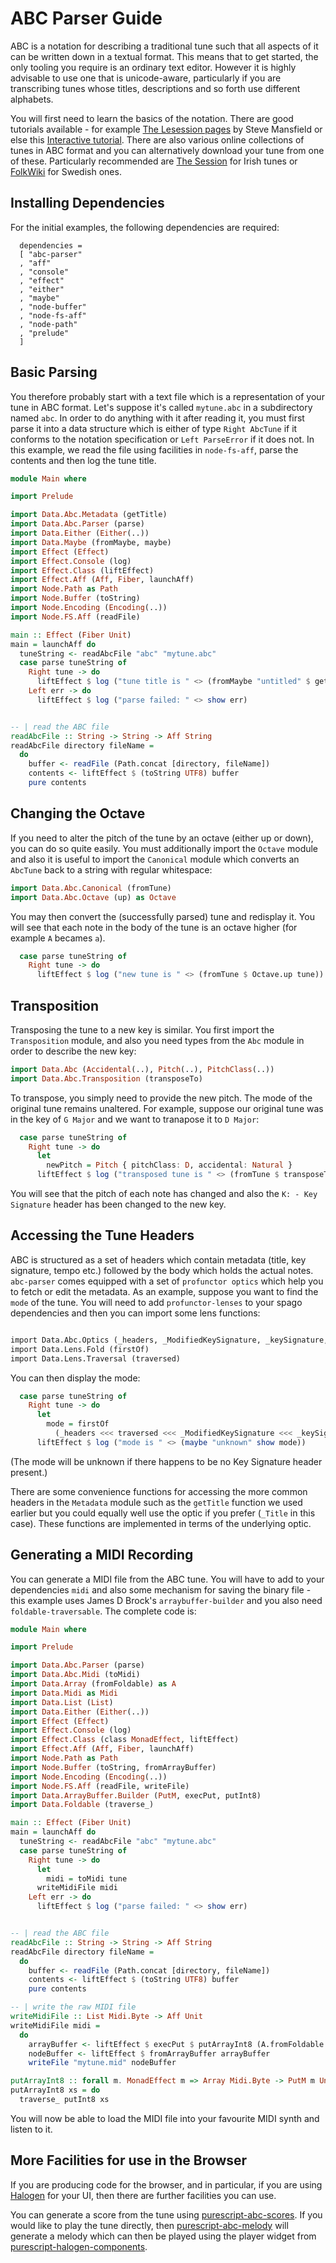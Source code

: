 # ABC Parser Guide

ABC is a notation for describing a traditional tune such that all aspects of it can be written down in a textual format. This means that to get started, the only tooling you require is an ordinary text editor. However it is highly advisable to use one that is unicode-aware, particularly if you are transcribing tunes whose titles, descriptions and so forth use different alphabets.  

You will first need to learn the basics of the notation.  There are good tutorials available - for example [The Lesession pages](http://www.lesession.co.uk/abc/abc_notation.htm) by Steve Mansfield or else this [Interactive tutorial](http://www.tradtunedb.org.uk/#/tutorial). There are also various online collections of tunes in ABC format and you can alternatively download your tune from one of these.  Particularly recommended are [The Session](https://thesession.org/) for Irish tunes or [FolkWiki](http://www.folkwiki.se/) for Swedish ones.

## Installing Dependencies

For the initial examples, the following dependencies are required:

```
  dependencies =
  [ "abc-parser"
  , "aff"
  , "console"
  , "effect"
  , "either"
  , "maybe"
  , "node-buffer"
  , "node-fs-aff"
  , "node-path"
  , "prelude"
  ]
```

## Basic Parsing

You therefore probably start with a text file which is a representation of your tune in ABC format. Let's suppose it's called ```mytune.abc``` in a subdirectory named ```abc```. In order to do anything with it after reading it, you must first parse it into a data structure which is either of type ```Right AbcTune``` if it conforms to the notation specification or ```Left ParseError``` if it does not.  In this example, we read the file using facilities in ```node-fs-aff```, parse the contents and then log the tune title.

```purs
module Main where

import Prelude

import Data.Abc.Metadata (getTitle)
import Data.Abc.Parser (parse)
import Data.Either (Either(..))
import Data.Maybe (fromMaybe, maybe)
import Effect (Effect)
import Effect.Console (log)
import Effect.Class (liftEffect)
import Effect.Aff (Aff, Fiber, launchAff)
import Node.Path as Path
import Node.Buffer (toString)
import Node.Encoding (Encoding(..))
import Node.FS.Aff (readFile)

main :: Effect (Fiber Unit)
main = launchAff do
  tuneString <- readAbcFile "abc" "mytune.abc"
  case parse tuneString of 
    Right tune -> do
      liftEffect $ log ("tune title is " <> (fromMaybe "untitled" $ getTitle tune))
    Left err -> do
      liftEffect $ log ("parse failed: " <> show err)


-- | read the ABC file
readAbcFile :: String -> String -> Aff String
readAbcFile directory fileName =
  do
    buffer <- readFile (Path.concat [directory, fileName])
    contents <- liftEffect $ (toString UTF8) buffer
    pure contents
```

## Changing the Octave

If you need to alter the pitch of the tune by an octave (either up or down), you can do so quite easily. You must additionally import the ```Octave``` module and also it is useful to import the ```Canonical``` module which converts an ```AbcTune``` back to a string with regular whitespace:

```purs
import Data.Abc.Canonical (fromTune)
import Data.Abc.Octave (up) as Octave
```

You may then convert the (successfully parsed) tune and redisplay it. You will see that each note in the body of the tune is an octave higher (for example ```A``` becames ```a```).

```purs
  case parse tuneString of 
    Right tune -> do 
      liftEffect $ log ("new tune is " <> (fromTune $ Octave.up tune))
```

## Transposition
Transposing the tune to a new key is similar. You first import the ```Transposition``` module, and also you need types from the ```Abc``` module in order to describe the new key:

```purs
import Data.Abc (Accidental(..), Pitch(..), PitchClass(..))
import Data.Abc.Transposition (transposeTo)
```

To transpose, you simply need to provide the new pitch.  The mode of the original tune remains unaltered.  For example, suppose our original tune was in the key of ```G Major``` and we want to tranapose it to ```D Major```:

```purs
  case parse tuneString of 
    Right tune -> do 
      let 
        newPitch = Pitch { pitchClass: D, accidental: Natural }
      liftEffect $ log ("transposed tune is " <> (fromTune $ transposeTo newPitch tune))
```

You will see that the pitch of each note has changed and also the ```K: - Key Signature``` header has been changed to the new key.

## Accessing the Tune Headers

ABC is structured as a set of headers which contain metadata (title, key signature, tempo etc.) followed by the body which holds the actual notes. ```abc-parser``` comes equipped with a set of ```profunctor optics``` which help you to fetch or edit the metadata. As an example, suppose you want to find the ```mode``` of the tune. You will need to add ```profunctor-lenses``` to your spago dependencies and then you can import some lens functions:

```pure

import Data.Abc.Optics (_headers, _ModifiedKeySignature, _keySignature, _mode)
import Data.Lens.Fold (firstOf)
import Data.Lens.Traversal (traversed)
```

You can then display the mode:

```purs
  case parse tuneString of 
    Right tune -> do
      let 
        mode = firstOf
          (_headers <<< traversed <<< _ModifiedKeySignature <<< _keySignature <<< _mode) tune
      liftEffect $ log ("mode is " <> (maybe "unknown" show mode))
```

(The mode will be unknown if there happens to be no Key Signature header present.)

There are some convenience functions for accessing the more common headers in the ```Metadata``` module such as the ```getTitle``` function we used earlier but you could equally well use the optic if you prefer (```_Title``` in this case). These functions are implemented in terms of the underlying optic.

## Generating a MIDI Recording

You can generate a MIDI file from the ABC tune.  You will have to add to your dependencies ```midi``` and also some mechanism for saving the binary file - this example uses James D Brock's ```arraybuffer-builder``` and you also need ```foldable-traversable```. The complete code is:

```purs
module Main where

import Prelude

import Data.Abc.Parser (parse)
import Data.Abc.Midi (toMidi)
import Data.Array (fromFoldable) as A
import Data.Midi as Midi
import Data.List (List)
import Data.Either (Either(..))
import Effect (Effect)
import Effect.Console (log)
import Effect.Class (class MonadEffect, liftEffect)
import Effect.Aff (Aff, Fiber, launchAff)
import Node.Path as Path
import Node.Buffer (toString, fromArrayBuffer)
import Node.Encoding (Encoding(..))
import Node.FS.Aff (readFile, writeFile)
import Data.ArrayBuffer.Builder (PutM, execPut, putInt8)
import Data.Foldable (traverse_)

main :: Effect (Fiber Unit)
main = launchAff do
  tuneString <- readAbcFile "abc" "mytune.abc"
  case parse tuneString of 
    Right tune -> do
      let    
        midi = toMidi tune 
      writeMidiFile midi
    Left err -> do
      liftEffect $ log ("parse failed: " <> show err)


-- | read the ABC file
readAbcFile :: String -> String -> Aff String
readAbcFile directory fileName =
  do
    buffer <- readFile (Path.concat [directory, fileName])
    contents <- liftEffect $ (toString UTF8) buffer
    pure contents

-- | write the raw MIDI file
writeMidiFile :: List Midi.Byte -> Aff Unit 
writeMidiFile midi = 
  do
    arrayBuffer <- liftEffect $ execPut $ putArrayInt8 (A.fromFoldable midi)
    nodeBuffer <- liftEffect $ fromArrayBuffer arrayBuffer
    writeFile "mytune.mid" nodeBuffer

putArrayInt8 :: forall m. MonadEffect m => Array Midi.Byte -> PutM m Unit
putArrayInt8 xs = do
  traverse_ putInt8 xs
```

You will now be able to load the MIDI file into your favourite MIDI synth and listen to it.

## More Facilities for use in the Browser

If you are producing code for the browser, and in particular, if you are using [Halogen](https://github.com/purescript-halogen/purescript-halogen) for your UI, then there are further facilities you can use.

You can generate a score from the tune using [purescript-abc-scores](https://github.com/newlandsvalley/purescript-abc-scores).  If you would like to play the tune directly, then [purescript-abc-melody](https://github.com/newlandsvalley/purescript-abc-melody) will generate a melody which can then be played using the player widget from [purescript-halogen-components](https://github.com/newlandsvalley/purescript-halogen-components).